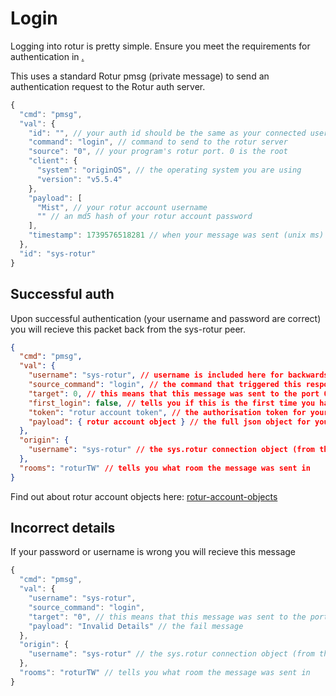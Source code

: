 # Login

Logging into rotur is pretty simple. Ensure you meet the requirements for authentication in [.](./ "mention")

This uses a standard Rotur pmsg (private message) to send an authentication request to the Rotur auth server.

```javascript
{
  "cmd": "pmsg",
  "val": {
    "id": "", // your auth id should be the same as your connected username at this time
    "command": "login", // command to send to the rotur server
    "source": "0", // your program's rotur port. 0 is the root
    "client": {
      "system": "originOS", // the operating system you are using
      "version": "v5.5.4"
    },
    "payload": [
      "Mist", // your rotur account username
      "" // an md5 hash of your rotur account password
    ],
    "timestamp": 1739576518281 // when your message was sent (unix ms)
  },
  "id": "sys-rotur"
}
```

## Successful auth

Upon successful authentication (your username and password are correct) you will recieve this packet back from the sys-rotur peer.&#x20;

```json
{
  "cmd": "pmsg",
  "val": {
    "username": "sys-rotur", // username is included here for backwards compat
    "source_command": "login", // the command that triggered this response
    "target": 0, // this means that this message was sent to the port 0
    "first_login": false, // tells you if this is the first time you have logged in today
    "token": "rotur account token", // the authorisation token for your rotur account
    "payload": { rotur account object } // the full json object for your rotur account
  },
  "origin": {
    "username": "sys-rotur" // the sys.rotur connection object (from the websocket, this is fully trustworthy)
  },
  "rooms": "roturTW" // tells you what room the message was sent in
}
```

Find out about rotur account objects here: [rotur-account-objects](../../my-account/rotur-account-objects/ "mention")

## Incorrect details

If your password or username is wrong you will recieve this message

```javascript
{
  "cmd": "pmsg",
  "val": {
    "username": "sys-rotur",
    "source_command": "login",
    "target": "0", // this means that this message was sent to the port 0
    "payload": "Invalid Details" // the fail message
  },
  "origin": {
    "username": "sys-rotur" // the sys.rotur connection object (from the websocket, this is fully trustworthy)
  },
  "rooms": "roturTW" // tells you what room the message was sent in
}
```
